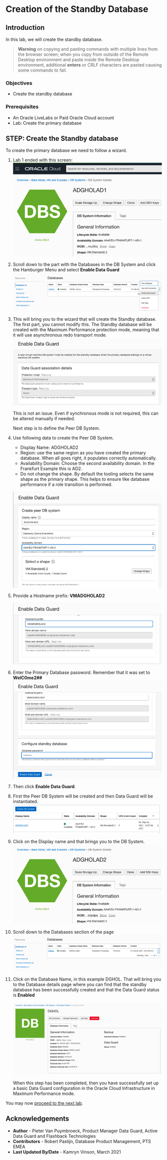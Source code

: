 # Creation of the Standby Database

## Introduction
In this lab, we will create the standby database.


> **Warning** on copying and pasting commands with multiple lines from the browser screen; when you copy from outside of the Remote Desktop environment and paste inside the Remote Desktop environment, additional **enters** or CRLF characters are pasted causing some commands to fail. 

### Objectives
-   Create the standby database

### Prerequisites
- An Oracle LiveLabs or Paid Oracle Cloud account
- Lab: Create the primary database

## **STEP**: Create the Standby database

To create the primary database we need to follow a wizard. 

1. Lab 1 ended with this screen:
    ![](./images/Create-dbcs-prim-11.png)

2. Scroll down to the part with the Databases in the DB System and click the Hamburger Menu and select **Enable Data Guard**
    ![](./images/Create-stby-DB-01.png)

3. This will bring you to the wizard that will create the Standby database. The first part, you cannot modify this. The Standby database will be created with the Maximum Performance protection mode, meaning that it will use asynchronous redo transport mode. 
    ![](./images/Create-stby-DB-02.png)

    This is not an issue. Even if synchronous mode is not required, this can be altered manually if needed.

    Next step is to define the Peer DB System.
4. Use following data to create the Peer DB System.
    * Display Name: ADGHOLAD2
    * Region: use the same region as you have created the primary database. When all goes right, it populates correctly automatically.
    * Availability Domain: Choose the second availability domain. In the Frankfurt Example this is AD2.
    * Do not change the shape. By default the tooling selects the same shape as the primary shape. This helps to ensure like database performance if a role transition is performed.

    ![](./images/Create-stby-DB-03.png)

5. Provide a Hostname prefix: **VMADGHOLAD2**

    ![](./images/Create-stby-DB-04.png)

6. Enter the Primary Database password.
    Remember that it was set to **WelC0me2##**
    ![](./images/Create-stby-DB-05.png)

7. Then click **Enable Data Guard**.

8. First the Peer DB System will be created and then Data Guard will be instantiated.
    ![](./images/Create-stby-DB-06.png)

9. Click on the Display name and that brings you to the DB System.
    ![](./images/Create-stby-DB-07.png)

10. Scroll down to the Databases section of the page
    ![](./images/Create-stby-DB-08.png)

11. Click on the Database Name, in this example DGHOL.
    That will bring you to the Database details page where you can find that the standby database has been successfully created and that the Data Guard status is **Enabled**

    ![](./images/Create-stby-DB-09.png)

    When this step has been completed, then you have successfully set up a basic Data Guard configuration in the Oracle Cloud Infrastructure in Maximum Performance mode.


You may now [proceed to the next lab](#next).


## Acknowledgements

- **Author** - Pieter Van Puymbroeck, Product Manager Data Guard, Active Data Guard and Flashback Technologies
- **Contributors** - Robert Pastijn, Database Product Management, PTS EMEA
- **Last Updated By/Date** -  Kamryn Vinson, March 2021